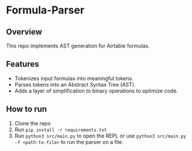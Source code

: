 # Formula-Parser

## Overview 
This repo implements AST generation for Airtable formulas. 

## Features
- Tokenizes input formulas into meaningful tokens.
- Parses tokens into an Abstract Syntax Tree (AST).
- Adds a layer of simplification to binary operations to optimize code.

## How to run
1. Clone the repo
2. Run `pip install -r requirements.txt`
3. Run `python3 src/main.py` to open the REPL or use `python3 src/main.py -f <path-to-file>` to run the parser on a file.
